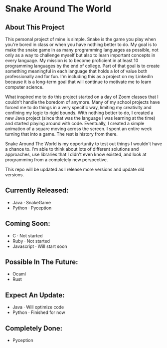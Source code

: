 # Snake Around The World

## About This Project
This personal project of mine is simple. Snake is the game you play when you're bored in class or when you have nothing better to do. My goal is to make the snake game in as many programming languages as possible, not only as a way to challenge myself but also to learn important concepts in every language. My mission is to become proficient in at least 10 programming languages by the end of college. Part of that goal is to create something meaningful in each language that holds a lot of value both professionally and for fun. I'm including this as a project on my LinkedIn because it is a long-term goal that will continue to motivate me to learn computer science.

What inspired me to do this project started on a day of Zoom classes that I couldn't handle the boredom of anymore. Many of my school projects have forced me to do things in a very specific way, limiting my creativity and confining my logic to rigid bounds. With nothing better to do, I created a new Java project (since that was the language I was learning at the time) and started playing around with code. Eventually, I created a simple animation of a square moving across the screen. I spent an entire week turning that into a game. The rest is history from there.

Snake Around The World is my opportunity to test out things I wouldn't have a chance to. I'm able to think about lots of different solutions and approaches, use libraries that I didn't even know existed, and look at programming from a completely new perspective.

This repo will be updated as I release more versions and update old versions. 

## Currently Released:
- Java · SnakeGame
- Python · Pyception

## Coming Soon:
- C · Not started
- Ruby · Not started
- Javascript · Will start soon

## Possible In The Future:
- Ocaml
- Rust

## Expect An Update:
- Java · Will optimize code
- Python · Finished for now

## Completely Done:
- Pyception

